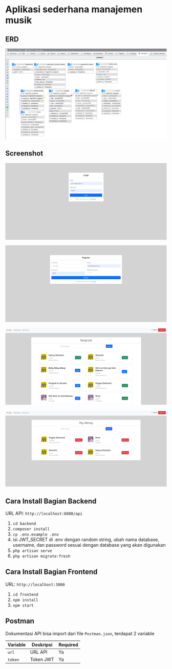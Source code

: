 # Aplikasi sederhana manajemen musik

## ERD

![ERD](https://github.com/fahmad480/Musiku/blob/main/ERD.png?raw=true)

## Screenshot

![Login Page](https://github.com/fahmad480/Musiku/blob/main/Screenshot_1.png?raw=true)

![Register Page](https://github.com/fahmad480/Musiku/blob/main/Screenshot_2.png?raw=true)

![Dashboard Page](https://github.com/fahmad480/Musiku/blob/main/Screenshot_3.png?raw=true)

![Library Page](https://github.com/fahmad480/Musiku/blob/main/Screenshot_4.png?raw=true)

## Cara Install Bagian Backend

URL API: `http://localhost:8000/api`

1. `cd backend`
2. `composer install`
3. `cp .env.example .env`
4. isi JWT_SECRET di .env dengan random string, ubah nama database, username, dan password sesuai dengan database yang akan digunakan
5. `php artisan serve`
6. `php artisan migrate:fresh`

## Cara Install Bagian Frontend

URL: `http://localhost:3000`

1. `cd frontend`
2. `npm install`
3. `npm start`

## Postman

Dokumentasi API bisa import dari file `Postman.json`, terdapat 2 variable

<!-- buatkan tabel dengan kolom nama variable, deskripsi, required -->

| Variable | Deskripsi | Required |
| -------- | --------- | -------- |
| `url`    | URL API   | Ya       |
| `token`  | Token JWT | Ya       |
